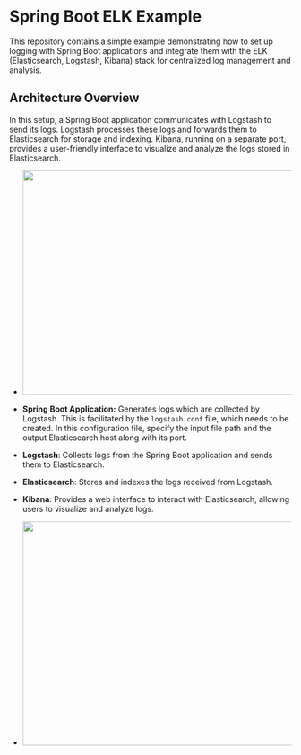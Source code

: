 # Spring Boot ELK Example

This repository contains a simple example demonstrating how to set up logging with Spring Boot applications and integrate them with the ELK (Elasticsearch, Logstash, Kibana) stack for centralized log management and analysis.

## Architecture Overview

In this setup, a Spring Boot application communicates with Logstash to send its logs. Logstash processes these logs and forwards them to Elasticsearch for storage and indexing. Kibana, running on a separate port, provides a user-friendly interface to visualize and analyze the logs stored in Elasticsearch.

-  <img src="https://github.com/srikanth-josyula/springboot-elk-stack-example/blob/main/docs/ELK1.png" width="750" height="400">

- **Spring Boot Application:** Generates logs which are collected by Logstash. This is facilitated by the `logstash.conf` file, which needs to be created. In this configuration file, specify the input file path and the output Elasticsearch host along with its port.
- **Logstash**: Collects logs from the Spring Boot application and sends them to Elasticsearch.
- **Elasticsearch**: Stores and indexes the logs received from Logstash.
- **Kibana**: Provides a web interface to interact with Elasticsearch, allowing users to visualize and analyze logs.

-  <img src="https://github.com/srikanth-josyula/springboot-elk-stack-example/blob/main/docs/ELK3.png" width="750" height="400">
